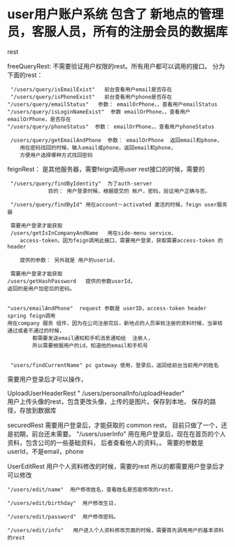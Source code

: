 # user用户账户系统  包含了 新地点的管理员，客服人员，所有的注册会员的数据库

rest 

 freeQueryRest:  不需要验证用户权限的rest。所有用户都可以调用的接口。
     分为下面的rest：
     
     "/users/query/isEmailExist"   前台查看用户email是否存在
     "/users/query/isPhoneExist"   前台查看用户phone是否存在
    "/users/query/emailStatus"   参数： emailOrPhone，，查看用户emailStatus
    "/users/query/isLoginNameExist"  参数 emailOrPhone，，查看用户emailOrPhone，是否存在
    "/users/query/phoneStatus"  参数： emailOrPhone，，查看用户phoneStatus
               
     /users/query/getEmailAndPhone  参数： emailOrPhone  返回email和phone，
        用在密码找回的时候，输入email或phone，返回email和phone，
        方便用户选择哪种方式找回密码
     
     
  feignRest： 是其他服务器，需要feign调用user rest接口的时候，需要的
  
     "/users/query/findByIdentity"  为了auth-server
                 目的： 用户登录时候，根据提交的 帐户，密码，验证用户正确与否。
     
     "/users/query/findById" 用在account－activated 激活的时候，feign user服务器
     
     需要用户登录才能获取
     /users/getIsInCompanyAndName   用在side-menu service，
        access-token，因为feign调用此接口，需要用户登录，获取需要access-token 的header
        
        提供的参数： 另外就是 用户的userid，
       
     需要用户登录才能获取
    /users/getHashPassword   提供的参数userId，
    返回的是用户加密后的密码。
    
    
    "users/emailAndPhone"  request 参数是 userID，access-token header spring feign调用
    用在company 服务 组件，因为在公司注册完后，新地点的人员审核注册的资料时候，当审核通过或者不通过的时候，
            都需要发送email通知和手机消息通知给  注册人，
            所以需要根据用户的id，知道他的email和手机号
     

     "users/findCurrentName" pc gateway 使用，登录后，返回给前台当前用户的姓名
     
     
  需要用户登录后才可以操作，
    
  UploadUserHeaderRest 
         " /users/personalInfo/uploadHeader"     
         用户上传头像的rest，包含更改头像，上传的是图片。保存到本地，
         保存的路径，存放到数据库
         
  securedRest 需要用户登录后，才能获取的 common rest，
     目前只做了一个，还是初期，前台还未需要。
     "/users/userInfo" 用在用户登录后，现在在首页的个人资料，包含公司的一些基础资料，
         后者查看他人的资料。。
         需要的参数是  userId，不是email，phone
 
     
  UserEditRest   用户个人资料修改的时候，需要的rest 所以的都需要用户登录后才可以修改
  
    "/users/edit/name"  用户修改姓名，查看姓名是否能修改的rest，
    
    "/users/edit/birthday"  用户修改生日，
    
    "/users/edit/password"  用户修改密码。
    
    "/users/edit/info"   用户进入个人资料修改页面的时候，需要首先调用用户的基本资料的rest
